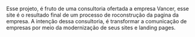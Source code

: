 Esse projeto, é fruto de uma consultoria ofertada a empresa Vancer, esse site é o resultado final de um processo de roconstrução da pagina da empresa. A intenção dessa consultoria, é transformar a comunicação de empresas por meio da modernização de seus sites e landing pages.
